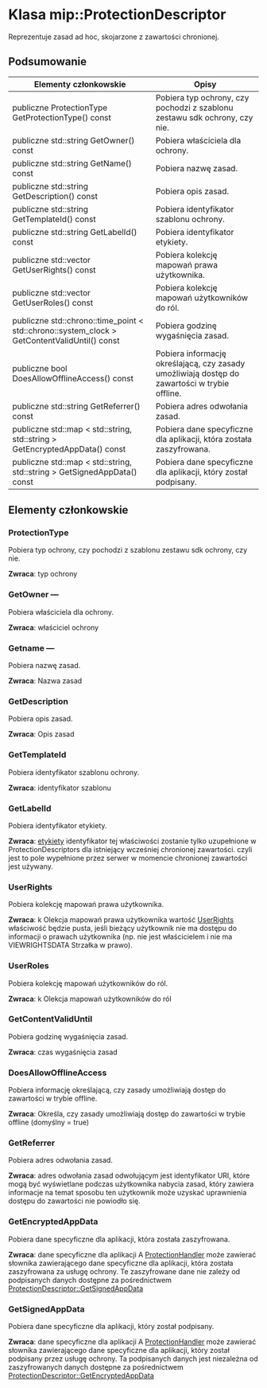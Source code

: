 # <a name="class-mipprotectiondescriptor"></a>Klasa mip::ProtectionDescriptor 
Reprezentuje zasad ad hoc, skojarzone z zawartości chronionej.
  
## <a name="summary"></a>Podsumowanie
 Elementy członkowskie                        | Opisy                                
--------------------------------|---------------------------------------------
 publiczne ProtectionType GetProtectionType() const  |  Pobiera typ ochrony, czy pochodzi z szablonu zestawu sdk ochrony, czy nie.
 publiczne std::string GetOwner() const  |  Pobiera właściciela dla ochrony.
 publiczne std::string GetName() const  |  Pobiera nazwę zasad.
 publiczne std::string GetDescription() const  |  Pobiera opis zasad.
 publiczne std::string GetTemplateId() const  |  Pobiera identyfikator szablonu ochrony.
 publiczne std::string GetLabelId() const  |  Pobiera identyfikator etykiety.
publiczne std::vector<UserRights> GetUserRights() const  |  Pobiera kolekcję mapowań prawa użytkownika.
publiczne std::vector<UserRoles> GetUserRoles() const  |  Pobiera kolekcję mapowań użytkowników do ról.
publiczne std::chrono::time_point < std::chrono::system_clock > GetContentValidUntil() const  |  Pobiera godzinę wygaśnięcia zasad.
 publiczne bool DoesAllowOfflineAccess() const  |  Pobiera informację określającą, czy zasady umożliwiają dostęp do zawartości w trybie offline.
 publiczne std::string GetReferrer() const  |  Pobiera adres odwołania zasad.
publiczne std::map < std::string, std::string > GetEncryptedAppData() const  |  Pobiera dane specyficzne dla aplikacji, która została zaszyfrowana.
publiczne std::map < std::string, std::string > GetSignedAppData() const  |  Pobiera dane specyficzne dla aplikacji, który został podpisany.
  
## <a name="members"></a>Elementy członkowskie
  
### <a name="protectiontype"></a>ProtectionType
Pobiera typ ochrony, czy pochodzi z szablonu zestawu sdk ochrony, czy nie.

  
**Zwraca**: typ ochrony
  
### <a name="getowner"></a>GetOwner —
Pobiera właściciela dla ochrony.

  
**Zwraca**: właściciel ochrony
  
### <a name="getname"></a>Getname —
Pobiera nazwę zasad.

  
**Zwraca**: Nazwa zasad
  
### <a name="getdescription"></a>GetDescription
Pobiera opis zasad.

  
**Zwraca**: Opis zasad
  
### <a name="gettemplateid"></a>GetTemplateId
Pobiera identyfikator szablonu ochrony.

  
**Zwraca**: identyfikator szablonu
  
### <a name="getlabelid"></a>GetLabelId
Pobiera identyfikator etykiety.

  
**Zwraca**: [etykiety](class_mip_label.md) identyfikator tej właściwości zostanie tylko uzupełnione w ProtectionDescriptors dla istniejący wcześniej chronionej zawartości. czyli jest to pole wypełnione przez serwer w momencie chronionej zawartości jest używany.
  
### <a name="userrights"></a>UserRights
Pobiera kolekcję mapowań prawa użytkownika.

  
**Zwraca**: k Olekcja mapowań prawa użytkownika wartość [UserRights](class_mip_userrights.md) właściwość będzie pusta, jeśli bieżący użytkownik nie ma dostępu do informacji o prawach użytkownika (np. nie jest właścicielem i nie ma VIEWRIGHTSDATA Strzałka w prawo).
  
### <a name="userroles"></a>UserRoles
Pobiera kolekcję mapowań użytkowników do ról.

  
**Zwraca**: k Olekcja mapowań użytkowników do ról
  
### <a name="getcontentvaliduntil"></a>GetContentValidUntil
Pobiera godzinę wygaśnięcia zasad.

  
**Zwraca**: czas wygaśnięcia zasad
  
### <a name="doesallowofflineaccess"></a>DoesAllowOfflineAccess
Pobiera informację określającą, czy zasady umożliwiają dostęp do zawartości w trybie offline.

  
**Zwraca**: Określa, czy zasady umożliwiają dostęp do zawartości w trybie offline (domyślny = true)
  
### <a name="getreferrer"></a>GetReferrer
Pobiera adres odwołania zasad.

  
**Zwraca**: adres odwołania zasad odwołującym jest identyfikator URI, które mogą być wyświetlane podczas użytkownika nabycia zasad, który zawiera informacje na temat sposobu ten użytkownik może uzyskać uprawnienia dostępu do zawartości nie powiodło się.
  
### <a name="getencryptedappdata"></a>GetEncryptedAppData
Pobiera dane specyficzne dla aplikacji, która została zaszyfrowana.

  
**Zwraca**: dane specyficzne dla aplikacji A [ProtectionHandler](class_mip_protectionhandler.md) może zawierać słownika zawierającego dane specyficzne dla aplikacji, która została zaszyfrowana za usługę ochrony. Te zaszyfrowane dane nie zależy od podpisanych danych dostępne za pośrednictwem [ProtectionDescriptor::GetSignedAppData](class_mip_protectiondescriptor.md#getappsigneddata)
  
### <a name="getsignedappdata"></a>GetSignedAppData
Pobiera dane specyficzne dla aplikacji, który został podpisany.

  
**Zwraca**: dane specyficzne dla aplikacji A [ProtectionHandler](class_mip_protectionhandler.md) może zawierać słownika zawierającego dane specyficzne dla aplikacji, który został podpisany przez usługę ochrony. Ta podpisanych danych jest niezależna od zaszyfrowanych danych dostępne za pośrednictwem [ProtectionDescriptor::GetEncryptedAppData](class_mip_protectiondescriptor.md#getencryptedappdata)
